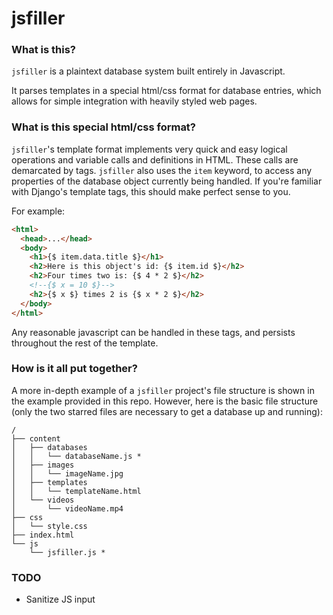 # jsfiller
### What is this?
`jsfiller` is a plaintext database system built entirely in Javascript.

It parses templates in a special html/css format for database entries, which allows for simple integration with heavily styled web pages.

### What is this special html/css format?
`jsfiller`'s template format implements very quick and easy logical operations and variable calls and definitions in HTML. These calls are demarcated by tags. `jsfiller` also uses the `item` keyword, to access any properties of the database object currently being handled. If you're familiar with Django's template tags, this should make perfect sense to you.

For example:
```html
<html>
  <head>...</head>
  <body>
    <h1>{$ item.data.title $}</h1>
    <h2>Here is this object's id: {$ item.id $}</h2>
    <h2>Four times two is: {$ 4 * 2 $}</h2>
    <!--{$ x = 10 $}-->
    <h2>{$ x $} times 2 is {$ x * 2 $}</h2>
  </body>
</html>
```

Any reasonable javascript can be handled in these tags, and persists throughout the rest of the template.

### How is it all put together?
A more in-depth example of a `jsfiller` project's file structure is shown in the example provided in this repo. However, here is the basic file structure (only the two starred files are necessary to get a database up and running):
```
/
├── content
│   ├── databases
│   │   └── databaseName.js *
│   ├── images
│   │   └── imageName.jpg
│   ├── templates
│   │   └── templateName.html
│   └── videos
│       └── videoName.mp4
├── css
│   └── style.css
├── index.html
└── js
    └── jsfiller.js *

```

### TODO
* Sanitize JS input
